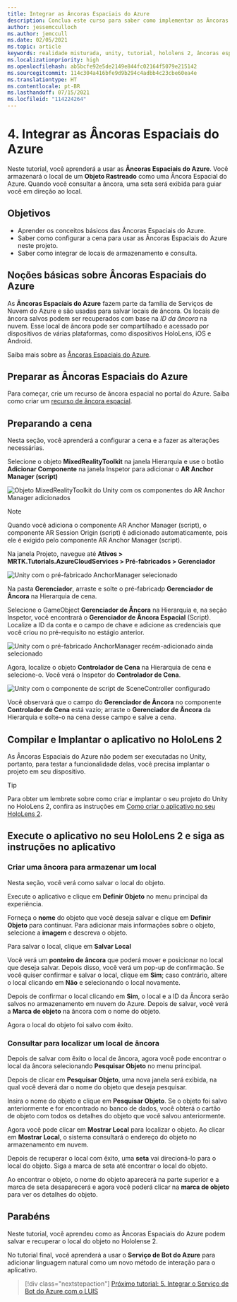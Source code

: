 ```yaml
---
title: Integrar as Âncoras Espaciais do Azure
description: Conclua este curso para saber como implementar as Âncoras Espaciais do Azure em um aplicativo do HoloLens 2.
author: jessemcculloch
ms.author: jemccull
ms.date: 02/05/2021
ms.topic: article
keywords: realidade misturada, unity, tutorial, hololens 2, âncoras espaciais do Azure, serviços de nuvem do azure, visão personalizada do azure, Windows 10
ms.localizationpriority: high
ms.openlocfilehash: ab5bcfe92e5de2149e844fc02164f5079e215142
ms.sourcegitcommit: 114c304a416bfe9d9b294c4adbb4c23cbe60ea4e
ms.translationtype: HT
ms.contentlocale: pt-BR
ms.lasthandoff: 07/15/2021
ms.locfileid: "114224264"
---
```

# <a name="4-integrating-azure-spatial-anchors"></a>4. Integrar as Âncoras Espaciais do Azure

Neste tutorial, você aprenderá a usar as **Âncoras Espaciais do Azure**. Você armazenará o local de um **Objeto Rastreado** como uma Âncora Espacial do Azure. Quando você consultar a âncora, uma seta será exibida para guiar você em direção ao local.

## <a name="objectives"></a>Objetivos

* Aprender os conceitos básicos das Âncoras Espaciais do Azure.
* Saber como configurar a cena para usar as Âncoras Espaciais do Azure neste projeto.
* Saber como integrar de locais de armazenamento e consulta.

## <a name="understanding-azure-spatial-anchors"></a>Noções básicas sobre Âncoras Espaciais do Azure

 As **Âncoras Espaciais do Azure** fazem parte da família de Serviços de Nuvem do Azure e são usadas para salvar locais de âncora. Os locais de âncora salvos podem ser recuperados com base na *ID da âncora* na nuvem. Esse local de âncora pode ser compartilhado e acessado por dispositivos de várias plataformas, como dispositivos HoloLens, iOS e Android.

Saiba mais sobre as [Âncoras Espaciais do Azure](/azure/spatial-anchors/overview).

## <a name="preparing-azure-spatial-anchors"></a>Preparar as Âncoras Espaciais do Azure

Para começar, crie um recurso de âncora espacial no portal do Azure.
Saiba como criar um [recurso de âncora espacial](/azure/spatial-anchors/quickstarts/get-started-hololens#create-a-spatial-anchors-resource).

## <a name="preparing-the-scene"></a>Preparando a cena

Nesta seção, você aprenderá a configurar a cena e a fazer as alterações necessárias.

Selecione o objeto **MixedRealityToolkit** na janela Hierarquia e use o botão **Adicionar Componente** na janela Inspetor para adicionar o **AR Anchor Manager (script)**

![Objeto MixedRealityToolkit do Unity com os componentes do AR Anchor Manager adicionados ](images/mr-learning-azure/tutorial4-section1-step1-1.png)

> [!NOTE]
> Quando você adiciona o componente AR Anchor Manager (script), o componente AR Session Origin (script) é adicionado automaticamente, pois ele é exigido pelo componente AR Anchor Manager (script).

Na janela Projeto, navegue até **Ativos > MRTK.Tutorials.AzureCloudServices > Pré-fabricados > Gerenciador**

![Unity com o pré-fabricado AnchorManager selecionado](images/mr-learning-azure/tutorial4-section1-step1-2.png)

Na pasta **Gerenciador**, arraste e solte o pré-fabricadp **Gerenciador de Âncora** na Hierarquia de cena.

Selecione o GameObject **Gerenciador de Âncora** na Hierarquia e, na seção Inspetor, você encontrará o **Gerenciador de Âncora Espacial** (Script). Localize a ID da conta e o campo de chave e adicione as credenciais que você criou no pré-requisito no estágio anterior.

![Unity com o pré-fabricado AnchorManager recém-adicionado ainda selecionado](images/mr-learning-azure/tutorial4-section1-step2-1.png)

Agora, localize o objeto **Controlador de Cena** na Hierarquia de cena e selecione-o. Você verá o Inspetor do **Controlador de Cena**.

![Unity com o componente de script de SceneController configurado](images/mr-learning-azure/tutorial4-section1-step3-1.png)

Você observará que o campo do **Gerenciador de Âncora** no componente **Controlador de Cena** está vazio; arraste o **Gerenciador de Âncora** da Hierarquia e solte-o na cena desse campo e salve a cena.

## <a name="build-and-deploy-the-app-to-your-hololens-2"></a>Compilar e Implantar o aplicativo no HoloLens 2

As Âncoras Espaciais do Azure não podem ser executadas no Unity, portanto, para testar a funcionalidade delas, você precisa implantar o projeto em seu dispositivo.

> [!TIP]
> Para obter um lembrete sobre como criar e implantar o seu projeto do Unity no HoloLens 2, confira as instruções em [Como criar o aplicativo no seu HoloLens 2](mr-learning-base-02.md#building-and-deploying-to-your-hololens-2).

## <a name="run-the-app-on-your-hololens-2-and-follow-the-in-app-instructions"></a>Execute o aplicativo no seu HoloLens 2 e siga as instruções no aplicativo

### <a name="create-an-anchor-to-store-a-location"></a>Criar uma âncora para armazenar um local

Nesta seção, você verá como salvar o local do objeto.

Execute o aplicativo e clique em **Definir Objeto** no menu principal da experiência.

Forneça o **nome** do objeto que você deseja salvar e clique em **Definir Objeto** para continuar. Para adicionar mais informações sobre o objeto, selecione a **imagem** e descreva o objeto.

Para salvar o local, clique em **Salvar Local**

Você verá um **ponteiro de âncora** que poderá mover e posicionar no local que deseja salvar. Depois disso, você verá um pop-up de confirmação. Se você quiser confirmar e salvar o local, clique em **Sim**; caso contrário, altere o local clicando em **Não** e selecionando o local novamente.

Depois de confirmar o local clicando em **Sim**, o local e a ID da Âncora serão salvos no armazenamento em nuvem do Azure. Depois de salvar, você verá a **Marca de objeto** na âncora com o nome do objeto.

Agora o local do objeto foi salvo com êxito.

### <a name="query-for-finding-an-anchor-location"></a>Consultar para localizar um local de âncora

Depois de salvar com êxito o local de âncora, agora você pode encontrar o local da âncora selecionando **Pesquisar Objeto** no menu principal.

Depois de clicar em **Pesquisar Objeto**, uma nova janela será exibida, na qual você deverá dar o nome do objeto que deseja pesquisar.

Insira o nome do objeto e clique em **Pesquisar Objeto**. Se o objeto foi salvo anteriormente e for encontrado no banco de dados, você obterá o cartão de objeto com todos os detalhes do objeto que você salvou anteriormente.

Agora você pode clicar em **Mostrar Local** para localizar o objeto. Ao clicar em **Mostrar Local**, o sistema consultará o endereço do objeto no armazenamento em nuvem.

Depois de recuperar o local com êxito, uma **seta** vai direcioná-lo para o local do objeto. Siga a marca de seta até encontrar o local do objeto.

Ao encontrar o objeto, o nome do objeto aparecerá na parte superior e a marca de seta desaparecerá e agora você poderá clicar na **marca de objeto** para ver os detalhes do objeto.

## <a name="congratulations"></a>Parabéns

Neste tutorial, você aprendeu como as Âncoras Espaciais do Azure podem salvar e recuperar o local do objeto no Hololense 2.

No tutorial final, você aprenderá a usar o **Serviço de Bot do Azure** para adicionar linguagem natural como um novo método de interação para o aplicativo.

> [!div class="nextstepaction"]
> [Próximo tutorial: 5. Integrar o Serviço de Bot do Azure com o LUIS](mr-learning-azure-05.md)